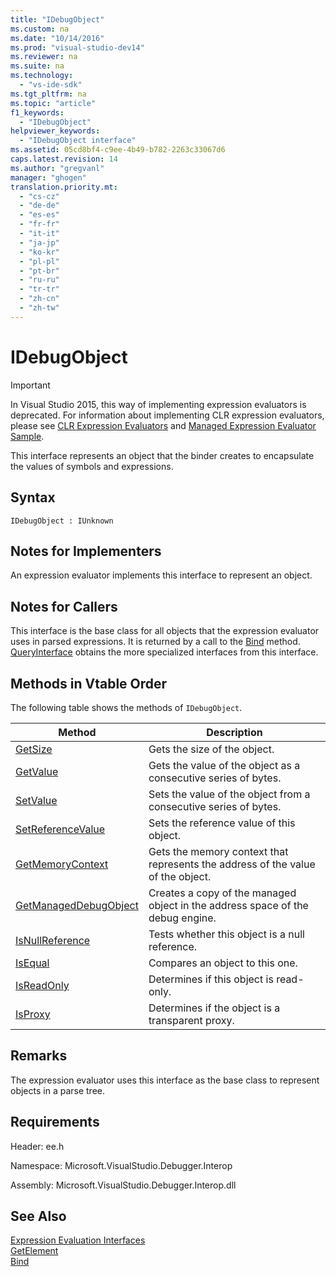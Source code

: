 ```yaml
---
title: "IDebugObject"
ms.custom: na
ms.date: "10/14/2016"
ms.prod: "visual-studio-dev14"
ms.reviewer: na
ms.suite: na
ms.technology: 
  - "vs-ide-sdk"
ms.tgt_pltfrm: na
ms.topic: "article"
f1_keywords: 
  - "IDebugObject"
helpviewer_keywords: 
  - "IDebugObject interface"
ms.assetid: 05cd8bf4-c9ee-4b49-b782-2263c33067d6
caps.latest.revision: 14
ms.author: "gregvanl"
manager: "ghogen"
translation.priority.mt: 
  - "cs-cz"
  - "de-de"
  - "es-es"
  - "fr-fr"
  - "it-it"
  - "ja-jp"
  - "ko-kr"
  - "pl-pl"
  - "pt-br"
  - "ru-ru"
  - "tr-tr"
  - "zh-cn"
  - "zh-tw"
---
```

# IDebugObject
> [!IMPORTANT]
>  In Visual Studio 2015, this way of implementing expression evaluators is deprecated. For information about implementing CLR expression evaluators, please see [CLR Expression Evaluators](https://github.com/Microsoft/ConcordExtensibilitySamples/wiki/CLR-Expression-Evaluators) and [Managed Expression Evaluator Sample](https://github.com/Microsoft/ConcordExtensibilitySamples/wiki/Managed-Expression-Evaluator-Sample).  
  
 This interface represents an object that the binder creates to encapsulate the values of symbols and expressions.  
  
## Syntax  
  
```  
IDebugObject : IUnknown  
```  
  
## Notes for Implementers  
 An expression evaluator implements this interface to represent an object.  
  
## Notes for Callers  
 This interface is the base class for all objects that the expression evaluator uses in parsed expressions. It is returned by a call to the [Bind](../extensibility/idebugbinder--bind.md) method. [QueryInterface](../Topic/QueryInterface.md) obtains the more specialized interfaces from this interface.  
  
## Methods in Vtable Order  
 The following table shows the methods of `IDebugObject`.  
  
|Method|Description|  
|------------|-----------------|  
|[GetSize](../extensibility/idebugobject--getsize.md)|Gets the size of the object.|  
|[GetValue](../extensibility/idebugobject--getvalue.md)|Gets the value of the object as a consecutive series of bytes.|  
|[SetValue](../extensibility/idebugobject--setvalue.md)|Sets the value of the object from a consecutive series of bytes.|  
|[SetReferenceValue](../extensibility/idebugobject--setreferencevalue.md)|Sets the reference value of this object.|  
|[GetMemoryContext](../extensibility/idebugobject--getmemorycontext.md)|Gets the memory context that represents the address of the value of the object.|  
|[GetManagedDebugObject](../extensibility/idebugobject--getmanageddebugobject.md)|Creates a copy of the managed object in the address space of the debug engine.|  
|[IsNullReference](../extensibility/idebugobject--isnullreference.md)|Tests whether this object is a null reference.|  
|[IsEqual](../extensibility/idebugobject--isequal.md)|Compares an object to this one.|  
|[IsReadOnly](../extensibility/idebugobject--isreadonly.md)|Determines if this object is read-only.|  
|[IsProxy](../extensibility/idebugobject--isproxy.md)|Determines if the object is a transparent proxy.|  
  
## Remarks  
 The expression evaluator uses this interface as the base class to represent objects in a parse tree.  
  
## Requirements  
 Header: ee.h  
  
 Namespace: Microsoft.VisualStudio.Debugger.Interop  
  
 Assembly: Microsoft.VisualStudio.Debugger.Interop.dll  
  
## See Also  
 [Expression Evaluation Interfaces](../extensibility/expression-evaluation-interfaces.md)   
 [GetElement](../extensibility/idebugarrayobject--getelement.md)   
 [Bind](../extensibility/idebugbinder--bind.md)